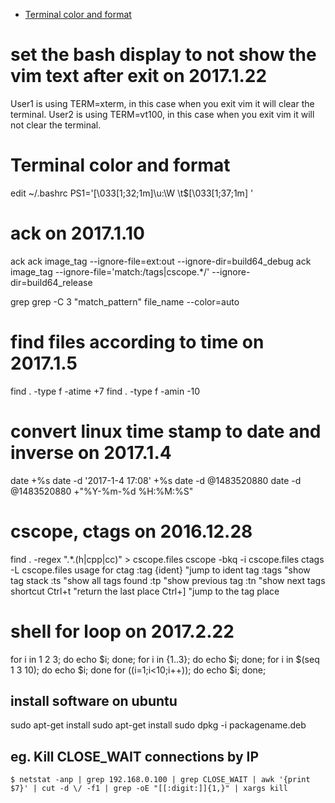 
* [Terminal color and format](#Terminal_color_and_format)

# set the bash display to not show the vim text after exit on 2017.1.22
User1 is using TERM=xterm, in this case when you exit vim it will clear the terminal.
User2 is using TERM=vt100, in this case when you exit vim it will not clear the terminal.

# Terminal color and format
edit ~/.bashrc
PS1='\[\033[1;32;1m\]\u:\W \t$\[\033[1;37;1m\] '

# ack on 2017.1.10
ack
ack image_tag --ignore-file=ext:out --ignore-dir=build64_debug
ack image_tag --ignore-file='match:/tags|cscope.*/' --ignore-dir=build64_release

grep
grep -C 3 "match_pattern" file_name --color=auto

# find files according to time on 2017.1.5
find . -type f -atime +7
find . -type f -amin -10

# convert linux time stamp to date and inverse on 2017.1.4

date +%s
date -d '2017-1-4 17:08' +%s
date -d @1483520880
date -d @1483520880 +"%Y-%m-%d %H:%M:%S"

# cscope, ctags on 2016.12.28
find . -regex ".*\.\(h\|cpp\|cc\)" > cscope.files
cscope -bkq -i cscope.files
ctags -L cscope.files
usage for ctag
:tag {ident}    "jump to ident tag
:tags    "show tag stack
:ts    "show all tags found
:tp    "show previous tag
:tn    "show next tags
shortcut
Ctrl+t    "return the last place
Ctrl+]    "jump to the tag place

# shell for loop on 2017.2.22
for i in 1 2 3; do echo $i; done;
for i in {1..3}; do echo $i; done;
for i in $(seq 1 3 10); do echo $i; done
for ((i=1;i<10;i++)); do echo $i; done;

## install software on ubuntu
sudo apt-get install sudo apt-get install
sudo dpkg -i packagename.deb

## eg. Kill CLOSE_WAIT connections by IP
`$ netstat -anp | grep 192.168.0.100 | grep CLOSE_WAIT | awk '{print $7}' | cut -d \/ -f1 | grep -oE "[[:digit:]]{1,}" | xargs kill`
